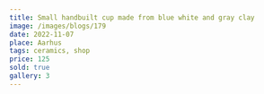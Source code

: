 ```yaml
---
title: Small handbuilt cup made from blue white and gray clay
image: /images/blogs/179
date: 2022-11-07
place: Aarhus
tags: ceramics, shop
price: 125
sold: true
gallery: 3
---
```

